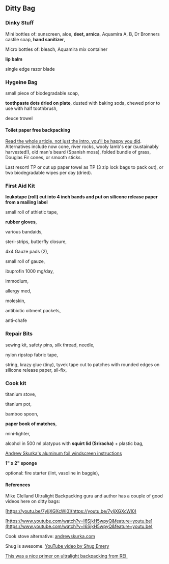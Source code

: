## Ditty Bag

### Dinky Stuff

Mini bottles of:
sunscreen, aloe, **deet, arnica**, Aquamira A, B, 
Dr Bronners castile soap, **hand sanitizer**, 

Micro bottles of:  bleach, Aquamira mix container

**lip balm**

single edge razor blade 


### Hygeine Bag

small piece of biodegradable soap, 

**toothpaste dots dried on plate**, dusted with baking soda, chewed prior to use with half toothbrush,

deuce trowel

#### Toilet paper free backpacking
[Read the whole article, not just the intro, you'll be happy you did](https://backpackinglight.com/toilet_paper_free/). 
Alternatives include now cone, river rocks, wooly lamb's ear (sustainably harvested!), old man's beard (Spanish moss), folded bundle of grass, Douglas Fir cones, or smooth sticks.

Last resort! TP or cut up paper towel as TP (3 zip lock bags to pack out), or
two biodegradable wipes per day (dried). 



### First Aid Kit

**leukotape (roll) cut into 4 inch bands and put on silicone release paper from a mailing label**

small roll of athletic tape,

**rubber gloves**,

various bandaids,

steri-strips, butterfly closure,

4x4 Gauze pads (2),

small roll of gauze,

ibuprofin 1000 mg/day,

immodium,

allergy med,

moleskin,

antibiotic oitment packets,

anti-chafe


### Repair Bits

sewing kit, safety pins, silk thread, needle,

nylon ripstop fabric tape,

string, krazy glue (tiny), tyvek tape cut to patches with rounded edges on silicone release paper, sil-fix, 


### Cook kit

titanium stove, 

titanium pot,

bamboo spoon, 

**paper book of matches**,

mini-lighter,

alcohol in 500 ml platypus with **squirt lid (Sriracha)** + plastic bag,

[Andrew Skurka's aluminum foil windscreen instructions](https://andrewskurka.com/2011/make-your-own-windscreen-for-fancy-feast-stove/)

**1" x 2" sponge**

optional: fire starter (lint, vasoline in baggie),


#### References

Mike Clelland Ultralight Backpacking guru and author has a couple of good videos here on ditty bags:

[https://youtu.be/7yIjXGXcWI0](https://youtu.be/7yIjXGXcWI0)

[https://www.youtube.com/watch?v=I6SjkH5wpyQ&feature=youtu.be](https://www.youtube.com/watch?v=I6SjkH5wpyQ&feature=youtu.be)

Cook stove alternative: 
[andrewskurka.com](andrewskurka.com)

Shug is awesome.
[YouTube video by Shug Emery](https://youtu.be/jTG38sxvKTo)

[This was a nice primer on ultralight backpacking from REI.](https://www.rei.com/learn/expert-advice/ultralight-backpacking.html)
